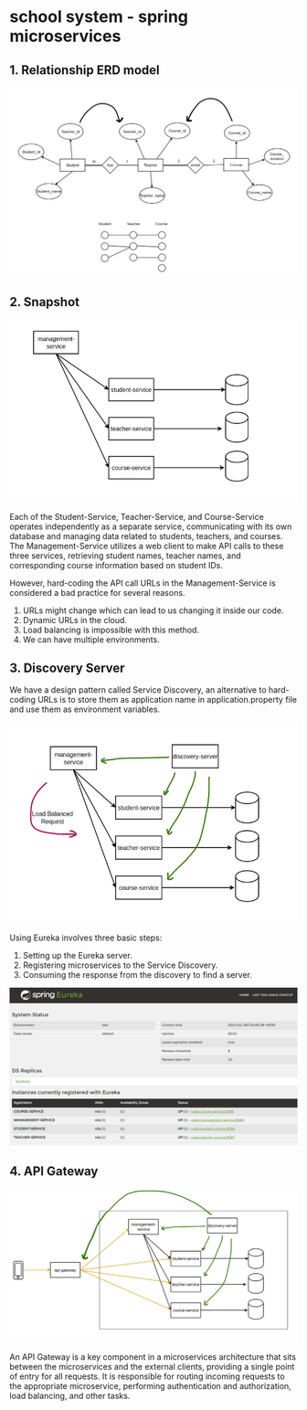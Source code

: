 # school system - spring microservices

## 1. Relationship ERD model

![alt text](./assets/erd.png)

## 2. Snapshot

![alt text](./assets/snapshot.png)

Each of the Student-Service, Teacher-Service, and Course-Service operates independently as a separate service, communicating with its own database and managing data related to students, teachers, and courses. The Management-Service utilizes a web client to make API calls to these three services, retrieving student names, teacher names, and corresponding course information based on student IDs.

However, hard-coding the API call URLs in the Management-Service is considered a bad practice for several reasons.

1. URLs might change which can lead to us changing it inside our code.
2. Dynamic URLs in the cloud.
3. Load balancing is impossible with this method.
4. We can have multiple environments.

## 3. Discovery Server

We have a design pattern called Service Discovery, an alternative to hard-coding URLs is to store them as application name in application.property file and use them as environment variables.

![alt text](./assets/eureka.png)

Using Eureka involves three basic steps:

1. Setting up the Eureka server.
2. Registering microservices to the Service Discovery.
3. Consuming the response from the discovery to find a server.

![alt text](./assets/console.png)

## 4. API Gateway

![alt text](./assets/gateway.png)

An API Gateway is a key component in a microservices architecture that sits between the microservices and the external clients, providing a single point of entry for all requests. It is responsible for routing incoming requests to the appropriate microservice, performing authentication and authorization, load balancing, and other tasks.


